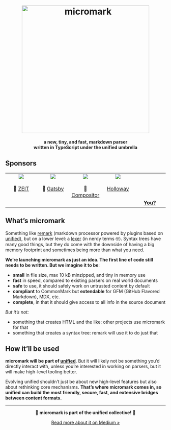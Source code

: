 <!--lint disable no-html-->

<h1 align="center">
  <img src="https://raw.githubusercontent.com/micromark/micromark/9c34547/logo.svg?sanitize=true" alt="micromark" width="400" />
</h1>

<p align="center">
  <b>a new, tiny, and fast, markdown parser <br> written in TypeScript under the unified umbrella</br></b>
</p>

## Sponsors

<!--lint ignore no-html maximum-line-length-->

<table>
  <tr valign="top">
    <td width="20%" align="center">
      <a href="https://zeit.co"><img src="https://avatars1.githubusercontent.com/u/14985020?s=400&v=4"></a>
      <br><br>🥇
      <a href="https://zeit.co">ZEIT</a>
    </td>
    <td width="20%" align="center">
      <a href="https://www.gatsbyjs.org"><img src="https://avatars1.githubusercontent.com/u/12551863?s=400&v=4"></a>
      <br><br>🥇
      <a href="https://www.gatsbyjs.org">Gatsby</a></td>
    <td width="20%" align="center">
      <a href="https://compositor.io"><img src="https://avatars1.githubusercontent.com/u/19245838?s=400&v=4"></a>
      <br><br>🥉
      <a href="https://compositor.io">Compositor</a>
    </td>
    <td width="20%" align="center">
      <a href="https://www.holloway.com"><img src="https://avatars1.githubusercontent.com/u/35904294?s=400&v=4"></a>
      <br><br>
      <a href="https://www.holloway.com">Holloway</a>
    </td>
    <td width="20%" align="center">
      <br><br><br><br>
      <a href="https://opencollective.com/unified"><strong>You?</strong>
    </td>
  </tr>
</table>

## What’s micromark

Something like [remark][] (markdown processor powered by plugins based on
[unified][]), but on a lower level: a [lexer][] (in nerdy terms 🤓).
Syntax trees have many good things, but they do come with the downside of
having a big memory footprint and sometimes being more than what you need.

**We’re launching micromark as just an idea.
The first line of code still needs to be written.
But we imagine it to be**:

*   **small** in file size, max 10 kB minzipped, and tiny in memory use
*   **fast** in speed, compared to existing parsers on real world documents
*   **safe** to use, it should safely work on untrusted content by default
*   **compliant** to CommonMark but **extendable** for GFM (GitHub Flavored
    Markdown), MDX, etc.
*   **complete**, in that it should give access to all info in the source
    document

_But it’s not:_

*   something that creates HTML and the like: other projects use micromark for
    that
*   something that creates a syntax tree: remark will use it to do just that

## How it’ll be used

**micromark will be part of [unified][]**.
But it will likely not be something you’d directly interact with, unless
you’re interested in working on parsers, but it will make high-level tooling
better.

Evolving unified shouldn’t just be about new high-level features but also about
rethinking core mechanisms.
**That’s where micromark comes in, so unified can build the most friendly, secure,
fast, and extensive bridges between content formats.**

* * *

<p align="center">🎉 <strong>micromark is part of the unified collective!</strong> 🎉</p>
<p align="center"><a href="https://medium.com/unifiedjs/collectively-evolving-through-crowdsourcing-22c359ea95cc">Read more about it on Medium »</a></p>

[remark]: https://github.com/remarkjs/remark

[unified]: https://github.com/unifiedjs/unified

[lexer]: https://en.wikipedia.org/wiki/Lexical_analysis
